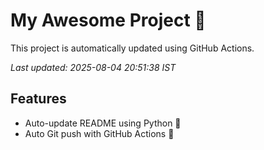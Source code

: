 # My Awesome Project 🚀

This project is automatically updated using GitHub Actions.

_Last updated: 2025-08-04 20:51:38 IST_

## Features
- Auto-update README using Python 🐍
- Auto Git push with GitHub Actions 🤖
